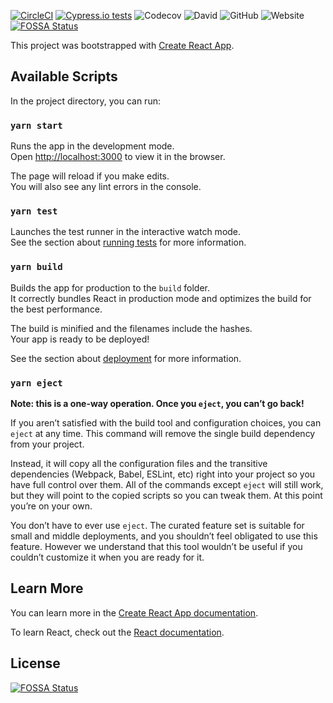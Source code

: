 [![CircleCI](https://circleci.com/gh/theexiile1305/showcase-wca/tree/master.svg?style=svg)](https://circleci.com/gh/theexiile1305/showcase-wca/tree/master)
[![Cypress.io tests](https://img.shields.io/badge/cypress.io-tests-green.svg?style=flat-square)](https://cypress.io)
![Codecov](https://img.shields.io/codecov/c/github/theexiile1305/showcase-wca)
![David](https://img.shields.io/david/theexiile1305/showcase-wca)
![GitHub](https://img.shields.io/github/license/theexiile1305/showcase-wca?style=plastic)
![Website](https://img.shields.io/website?url=https%3A%2F%2Fshowcase-wca.web.app%2F)
[![FOSSA Status](https://app.fossa.io/api/projects/git%2Bgithub.com%2Ftheexiile1305%2Fshowcase-wca.svg?type=shield)](https://app.fossa.io/projects/git%2Bgithub.com%2Ftheexiile1305%2Fshowcase-wca?ref=badge_shield)

This project was bootstrapped with [Create React App](https://github.com/facebook/create-react-app).

## Available Scripts

In the project directory, you can run:

### `yarn start`

Runs the app in the development mode.<br />
Open [http://localhost:3000](http://localhost:3000) to view it in the browser.

The page will reload if you make edits.<br />
You will also see any lint errors in the console.

### `yarn test`

Launches the test runner in the interactive watch mode.<br />
See the section about [running tests](https://facebook.github.io/create-react-app/docs/running-tests) for more information.

### `yarn build`

Builds the app for production to the `build` folder.<br />
It correctly bundles React in production mode and optimizes the build for the best performance.

The build is minified and the filenames include the hashes.<br />
Your app is ready to be deployed!

See the section about [deployment](https://facebook.github.io/create-react-app/docs/deployment) for more information.

### `yarn eject`

**Note: this is a one-way operation. Once you `eject`, you can’t go back!**

If you aren’t satisfied with the build tool and configuration choices, you can `eject` at any time. This command will remove the single build dependency from your project.

Instead, it will copy all the configuration files and the transitive dependencies (Webpack, Babel, ESLint, etc) right into your project so you have full control over them. All of the commands except `eject` will still work, but they will point to the copied scripts so you can tweak them. At this point you’re on your own.

You don’t have to ever use `eject`. The curated feature set is suitable for small and middle deployments, and you shouldn’t feel obligated to use this feature. However we understand that this tool wouldn’t be useful if you couldn’t customize it when you are ready for it.

## Learn More

You can learn more in the [Create React App documentation](https://facebook.github.io/create-react-app/docs/getting-started).

To learn React, check out the [React documentation](https://reactjs.org/).


## License
[![FOSSA Status](https://app.fossa.io/api/projects/git%2Bgithub.com%2Ftheexiile1305%2Fshowcase-wca.svg?type=large)](https://app.fossa.io/projects/git%2Bgithub.com%2Ftheexiile1305%2Fshowcase-wca?ref=badge_large)